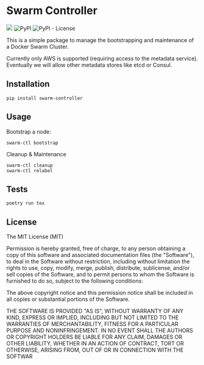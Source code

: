 # Swarm Controller

![](https://github.com/jaredvacanti/swarm-controller/workflows/Publish%20to%20PyPI/badge.svg)
![PyPI](https://img.shields.io/pypi/v/swarm-controller?style=flat-square)
![PyPI - License](https://img.shields.io/pypi/l/swarm-controller?style=flat-square)

This is a simple package to manage the bootstrapping 
and maintenance of a Docker Swarm Cluster.

Currently only AWS is supported (requiring access to the 
metadata service). Eventually we will allow other metadata
stores like etcd or Consul.

## Installation

```
pip install swarm-controller
```

## Usage

Bootstrap a node:
```
swarm-ctl bootstrap
```

Cleanup & Maintenance
```
swarm-ctl cleanup
swarm-ctl relabel
```

## Tests

```
poetry run tox
```

## License
 
The MIT License (MIT)

Permission is hereby granted, free of charge, to any person obtaining a copy of this software and associated documentation files (the "Software"), to deal in the Software without restriction, including without limitation the rights to use, copy, modify, merge, publish, distribute, sublicense, and/or sell copies of the Software, and to permit persons to whom the Software is furnished to do so, subject to the following conditions:

The above copyright notice and this permission notice shall be included in all copies or substantial portions of the Software.

THE SOFTWARE IS PROVIDED "AS IS", WITHOUT WARRANTY OF ANY KIND, EXPRESS OR IMPLIED, INCLUDING BUT NOT LIMITED TO THE WARRANTIES OF MERCHANTABILITY, FITNESS FOR A PARTICULAR PURPOSE AND NONINFRINGEMENT. IN NO EVENT SHALL THE AUTHORS OR COPYRIGHT HOLDERS BE LIABLE FOR ANY CLAIM, DAMAGES OR OTHER LIABILITY, WHETHER IN AN ACTION OF CONTRACT, TORT OR OTHERWISE, ARISING FROM, OUT OF OR IN CONNECTION WITH THE SOFTWAR